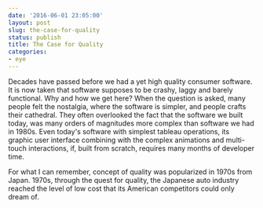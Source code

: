 ```yaml
---
date: '2016-06-01 23:05:00'
layout: post
slug: the-case-for-quality
status: publish
title: The Case for Quality
categories:
- eye
---
```


Decades have passed before we had a yet high quality consumer software. It is now taken that software supposes to be crashy, laggy and barely functional. Why and how we get here? When the question is asked, many people felt the nostalgia, where the software is simpler, and people crafts their cathedral. They often overlooked the fact that the software we built today, was many orders of magnitudes more complex than software we had in 1980s. Even today's software with simplest tableau operations, its graphic user interface combining with the complex animations and multi-touch interactions, if, built from scratch, requires many months of developer time.

For what I can remember, concept of quality was popularized in 1970s from Japan. 1970s, through the quest for quality, the Japanese auto industry reached the level of low cost that its American competitors could only dream of. 

